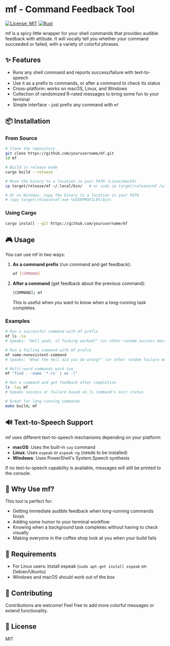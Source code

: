 # mf - Command Feedback Tool

[![License: MIT](https://img.shields.io/badge/License-MIT-yellow.svg)](https://opensource.org/licenses/MIT)
[![Rust](https://img.shields.io/badge/Rust-1.70%2B-orange.svg)](https://www.rust-lang.org/)

mf is a spicy little wrapper for your shell commands that provides audible feedback with attitude. It will vocally tell you whether your command succeeded or failed, with a variety of colorful phrases.

## ✨ Features

- Runs any shell command and reports success/failure with text-to-speech
- Use it as a prefix to commands, or after a command to check its status
- Cross-platform: works on macOS, Linux, and Windows
- Collection of randomized R-rated messages to bring some fun to your terminal
- Simple interface - just prefix any command with `mf`

## 📦 Installation

### From Source

```bash
# Clone the repository
git clone https://github.com/yourusername/mf.git
cd mf

# Build in release mode
cargo build --release

# Move the binary to a location in your PATH (Linux/macOS)
cp target/release/mf ~/.local/bin/   # or sudo cp target/release/mf /usr/local/bin/

# Or on Windows, copy the binary to a location in your PATH
# copy target\release\mf.exe %USERPROFILE%\bin\
```

### Using Cargo

```bash
cargo install --git https://github.com/yourusername/mf
```

## 🎮 Usage

You can use mf in two ways:

1. **As a command prefix** (run command and get feedback):
   ```bash
   mf [COMMAND]
   ```

2. **After a command** (get feedback about the previous command):
   ```bash
   [COMMAND]; mf
   ```
   This is useful when you want to know when a long-running task completes.

### Examples

```bash
# Run a successful command with mf prefix
mf ls -la
# Speaks: "Hell yeah, it fucking worked!" (or other random success message)

# Run a failing command with mf prefix
mf some-nonexistent-command
# Speaks: "What the hell did you do wrong?" (or other random failure message)

# Multi-word commands work too
mf "find . -name '*.rs' | wc -l"

# Run a command and get feedback after completion
ls -la; mf
# Speaks success or failure based on ls command's exit status

# Great for long-running commands
make build; mf
```

## 🔊 Text-to-Speech Support

mf uses different text-to-speech mechanisms depending on your platform:

- **macOS**: Uses the built-in `say` command
- **Linux**: Uses `espeak` or `espeak-ng` (needs to be installed)
- **Windows**: Uses PowerShell's System.Speech synthesis

If no text-to-speech capability is available, messages will still be printed to the console.

## 🚀 Why Use mf?

This tool is perfect for:

- Getting immediate audible feedback when long-running commands finish
- Adding some humor to your terminal workflow
- Knowing when a background task completes without having to check visually
- Making everyone in the coffee shop look at you when your build fails

## 📝 Requirements

- For Linux users: Install espeak (`sudo apt-get install espeak` on Debian/Ubuntu)
- Windows and macOS should work out of the box

## 🔧 Contributing

Contributions are welcome! Feel free to add more colorful messages or extend functionality.

## 📜 License

MIT 